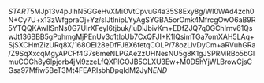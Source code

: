 $START$5MJp13v4pJlhN5GGeHvXMiOVtCpvuG4a35S8Exy8g/Wl0WAd4zch0N+Cy7U+x13zWfgpraOj+Yz/sIJtInipLYyAgSYGBA5orOmk4MfrcgOwO6aB9R5YTQQKAwIlSnNs0G7UIrXFeyl6tjbuk/IuDlJbivKm+EDfZJQ7q0GChlrnv61QswJt136BBB5gPqhmgMjPEnUv3o1tIoUb7CxQFJI+K1lQsimTGa7omXAH5LAq+SjSXCHmZizURq8X/168OEI28eDfFJ8X6fetqCOLP/78ozLlvDyCm+aRVuhGRa/Z9SqXxcqMgyAPCFf4G7s6meNLPGAe2zUHNesNU5g8K1gJSPRMRBo5bGlmuCOGh8y6lpjorb4jM9zzeLfQXPlGOJB5GLXU3Ew+M0D5hYjWLBrowCjsCGsa97Mfiw5BeT3Mt4FEARlsbhDpqIdM2JyN$END$